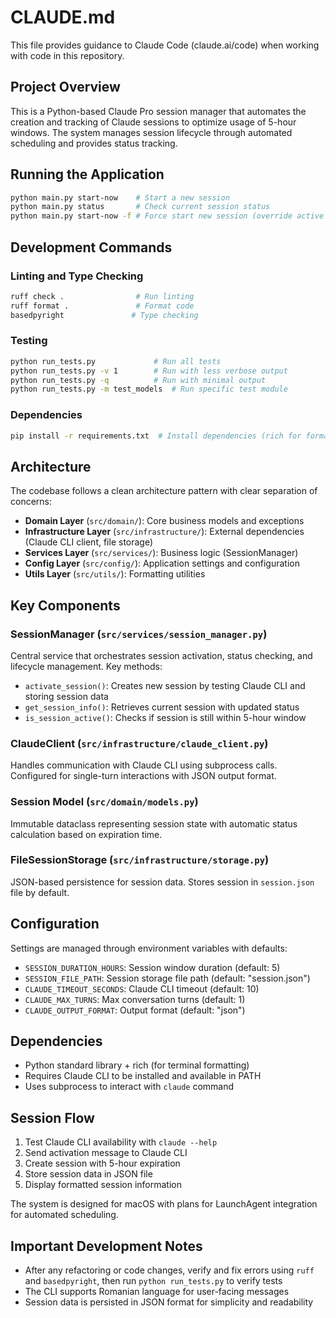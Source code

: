 # CLAUDE.md

This file provides guidance to Claude Code (claude.ai/code) when working with code in this repository.

## Project Overview

This is a Python-based Claude Pro session manager that automates the creation and tracking of Claude sessions to optimize usage of 5-hour windows. The system manages session lifecycle through automated scheduling and provides status tracking.

## Running the Application

```bash
python main.py start-now    # Start a new session
python main.py status       # Check current session status
python main.py start-now -f # Force start new session (override active session)
```

## Development Commands

### Linting and Type Checking
```bash
ruff check .                # Run linting
ruff format .               # Format code
basedpyright               # Type checking
```

### Testing
```bash
python run_tests.py             # Run all tests
python run_tests.py -v 1        # Run with less verbose output
python run_tests.py -q          # Run with minimal output
python run_tests.py -m test_models  # Run specific test module
```

### Dependencies
```bash
pip install -r requirements.txt  # Install dependencies (rich for formatting)
```

## Architecture

The codebase follows a clean architecture pattern with clear separation of concerns:

- **Domain Layer** (`src/domain/`): Core business models and exceptions
- **Infrastructure Layer** (`src/infrastructure/`): External dependencies (Claude CLI client, file storage)
- **Services Layer** (`src/services/`): Business logic (SessionManager)
- **Config Layer** (`src/config/`): Application settings and configuration
- **Utils Layer** (`src/utils/`): Formatting utilities

## Key Components

### SessionManager (`src/services/session_manager.py`)
Central service that orchestrates session activation, status checking, and lifecycle management. Key methods:
- `activate_session()`: Creates new session by testing Claude CLI and storing session data
- `get_session_info()`: Retrieves current session with updated status
- `is_session_active()`: Checks if session is still within 5-hour window

### ClaudeClient (`src/infrastructure/claude_client.py`)
Handles communication with Claude CLI using subprocess calls. Configured for single-turn interactions with JSON output format.

### Session Model (`src/domain/models.py`)
Immutable dataclass representing session state with automatic status calculation based on expiration time.

### FileSessionStorage (`src/infrastructure/storage.py`)
JSON-based persistence for session data. Stores session in `session.json` file by default.

## Configuration

Settings are managed through environment variables with defaults:
- `SESSION_DURATION_HOURS`: Session window duration (default: 5)
- `SESSION_FILE_PATH`: Session storage file path (default: "session.json")
- `CLAUDE_TIMEOUT_SECONDS`: Claude CLI timeout (default: 10)
- `CLAUDE_MAX_TURNS`: Max conversation turns (default: 1)
- `CLAUDE_OUTPUT_FORMAT`: Output format (default: "json")

## Dependencies

- Python standard library + rich (for terminal formatting)
- Requires Claude CLI to be installed and available in PATH
- Uses subprocess to interact with `claude` command

## Session Flow

1. Test Claude CLI availability with `claude --help`
2. Send activation message to Claude CLI
3. Create session with 5-hour expiration
4. Store session data in JSON file
5. Display formatted session information

The system is designed for macOS with plans for LaunchAgent integration for automated scheduling.

## Important Development Notes

- After any refactoring or code changes, verify and fix errors using `ruff` and `basedpyright`, then run `python run_tests.py` to verify tests
- The CLI supports Romanian language for user-facing messages
- Session data is persisted in JSON format for simplicity and readability